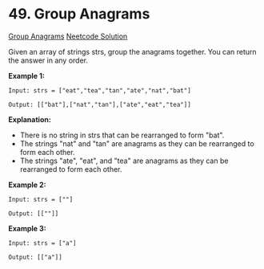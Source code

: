 # 49. Group Anagrams

[Group Anagrams](https://leetcode.com/problems/group-anagrams/description/)
[Neetcode Solution](https://www.youtube.com/watch?v=vzdNOK2oB2E&pp=ygUXbmVldGNvZGUgZ3JvdXAgYW5hZ3JhbXM%3D)

Given an array of strings strs, group the anagrams together. You can return the
answer in any order.

**Example 1:**

```
Input: strs = ["eat","tea","tan","ate","nat","bat"]

Output: [["bat"],["nat","tan"],["ate","eat","tea"]]
```

**Explanation:**

- There is no string in strs that can be rearranged to form "bat".
- The strings "nat" and "tan" are anagrams as they can be rearranged to form
  each other.
- The strings "ate", "eat", and "tea" are anagrams as they can be rearranged to
  form each other.

**Example 2:**

```
Input: strs = [""]

Output: [[""]]
```

**Example 3:**

```
Input: strs = ["a"]

Output: [["a"]]
```
